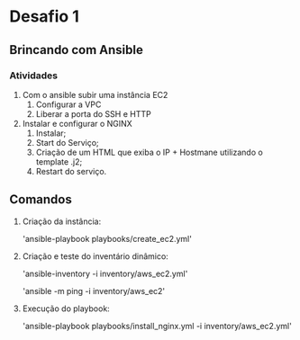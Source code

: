 # Desafio 1
## Brincando com Ansible
### Atividades
1. Com o ansible subir uma instância EC2
    1. Configurar a VPC
    2. Liberar a porta do SSH e HTTP
2. Instalar  e configurar o NGINX
    1. Instalar;
    2. Start do Serviço;
    3. Criação de um HTML que exiba o IP + Hostmane utilizando o template .j2;
    4. Restart do serviço.

## Comandos

1. Criação da instância:

    'ansible-playbook playbooks/create_ec2.yml'

2. Criação e teste do inventário dinâmico:

    'ansible-inventory -i inventory/aws_ec2.yml'

    'ansible -m ping -i inventory/aws_ec2'

3. Execução do playbook:

    'ansible-playbook playbooks/install_nginx.yml -i inventory/aws_ec2.yml'